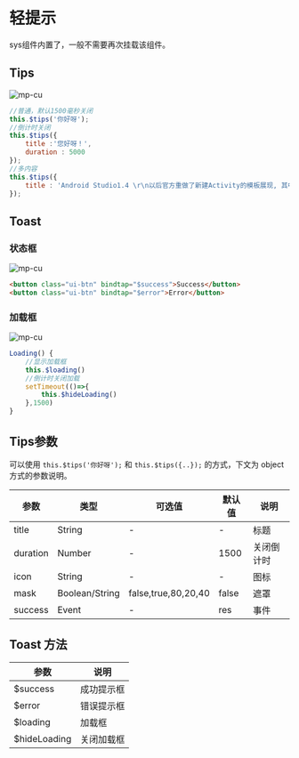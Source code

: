 # 轻提示

sys组件内置了，一般不需要再次挂载该组件。

## Tips

![mp-cu](https://color-ui.gitee.io/assest/mp-cu-doc/toast/toast-1.png)

```javascript
//普通，默认1500毫秒关闭
this.$tips('你好呀');
//倒计时关闭
this.$tips({
    title :'您好呀！',
    duration : 5000
});
//多内容
this.$tips({
    title : 'Android Studio1.4 \r\n以后官方重做了新建Activity的模板展现, 其中默认的那一个, 就很好的演示了新系统的一些交互逻辑, 点击FAB的时候, 会从底部滑出来一个SnackBar, 其中默认的那一个, 就很好的演示了新系统的一些交互逻辑, 点击FAB的时候, 会从底部滑出来一个SnackBar, 不妨新建一个默认的体验一下官方的设计思想.适用于只是告诉用户发生了什么, 常见于系统的通知, 但是有很大的局限性,就是只能通知用户, 而做不到和用户进行交互, 比如你不小心删除了一张照片而没有通过二次确认, 仅仅是toast通知你"已删除", 对用户而言是很难接受的事情.'
});
```

## Toast

### 状态框

![mp-cu](https://color-ui.gitee.io/assest/mp-cu-doc/toast/toast-2.png)

```html
<button class="ui-btn" bindtap="$success">Success</button>
<button class="ui-btn" bindtap="$error">Error</button>
```

### 加载框 

![mp-cu](https://color-ui.gitee.io/assest/mp-cu-doc/toast/toast-3.png)

```javascript
Loading() {
    //显示加载框
    this.$loading()
    //倒计时关闭加载
    setTimeout(()=>{
        this.$hideLoading()
    },1500)
}
```


## Tips参数

 可以使用 `this.$tips('你好呀');` 和 `this.$tips({..});` 的方式，下文为 object 方式的参数说明。

|  参数  |  类型  |  可选值  |  默认值  |       说明       |
|----------|----------|----------|----------|----------|
| title | String | - | - | 标题 |
| duration | Number | - | 1500 | 关闭倒计时 |
| icon | String | - | - | 图标 |
| mask | Boolean/String | false,true,80,20,40 | false | 遮罩 |
| success | Event | - | res | 事件 |


## Toast 方法

|  参数  |     说明    |
|----------|----------|
| $success | 成功提示框 |
| $error | 错误提示框 |
| $loading | 加载框 |
| $hideLoading | 关闭加载框 |

